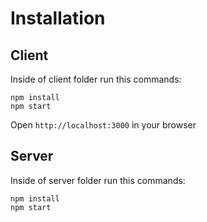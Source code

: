 # Installation

## Client
Inside of client folder run this commands:

```
npm install
npm start
```

Open `http://localhost:3000` in your browser

## Server
Inside of server folder run this commands:

```
npm install
npm start
```
